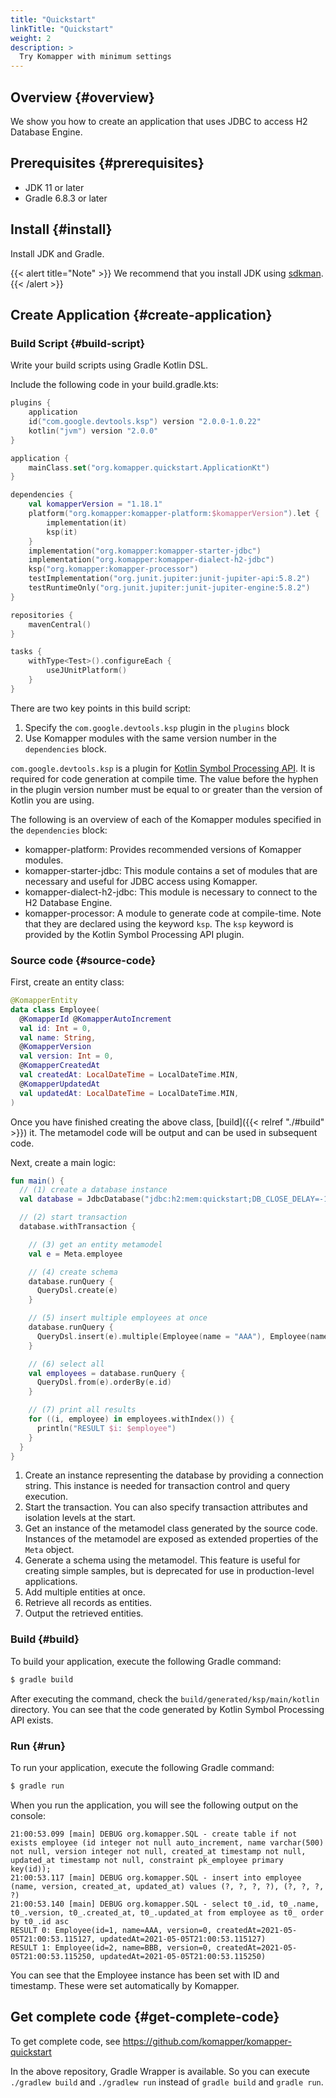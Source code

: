 ```yaml
---
title: "Quickstart"
linkTitle: "Quickstart"
weight: 2
description: >
  Try Komapper with minimum settings
---
```


## Overview {#overview}

We show you how to create an application that uses JDBC to access H2 Database Engine.

## Prerequisites {#prerequisites}

- JDK 11 or later
- Gradle 6.8.3 or later

## Install {#install}

Install JDK and Gradle.

{{< alert title="Note" >}}
We recommend that you install JDK using [sdkman](https://sdkman.io/).
{{< /alert >}}

## Create Application {#create-application}

### Build Script {#build-script}

Write your build scripts using Gradle Kotlin DSL.

Include the following code in your build.gradle.kts:

```kotlin
plugins {
    application
    id("com.google.devtools.ksp") version "2.0.0-1.0.22"
    kotlin("jvm") version "2.0.0"
}

application {
    mainClass.set("org.komapper.quickstart.ApplicationKt")
}

dependencies {
    val komapperVersion = "1.18.1"
    platform("org.komapper:komapper-platform:$komapperVersion").let {
        implementation(it)
        ksp(it)
    }
    implementation("org.komapper:komapper-starter-jdbc")
    implementation("org.komapper:komapper-dialect-h2-jdbc")
    ksp("org.komapper:komapper-processor")
    testImplementation("org.junit.jupiter:junit-jupiter-api:5.8.2")
    testRuntimeOnly("org.junit.jupiter:junit-jupiter-engine:5.8.2")
}

repositories {
    mavenCentral()
}

tasks {
    withType<Test>().configureEach {
        useJUnitPlatform()
    }
}
```

There are two key points in this build script:

1. Specify the `com.google.devtools.ksp` plugin in the `plugins` block
2. Use Komapper modules with the same version number in the `dependencies` block.

`com.google.devtools.ksp` is a plugin for [Kotlin Symbol Processing API](https://github.com/google/ksp).
It is required for code generation at compile time.
The value before the hyphen in the plugin version number 
must be equal to or greater than the version of Kotlin you are using.

The following is an overview of each of the Komapper modules specified in the `dependencies` block:

- komapper-platform: Provides recommended versions of Komapper modules.
- komapper-starter-jdbc: This module contains a set of modules that are necessary and useful for JDBC access using Komapper.
- komapper-dialect-h2-jdbc: This module is necessary to connect to the H2 Database Engine.
- komapper-processor: A module to generate code at compile-time. Note that they are declared using the keyword `ksp`.
  The `ksp` keyword is provided by the Kotlin Symbol Processing API plugin.

### Source code {#source-code}

First, create an entity class:

```kotlin
@KomapperEntity
data class Employee(
  @KomapperId @KomapperAutoIncrement
  val id: Int = 0,
  val name: String,
  @KomapperVersion
  val version: Int = 0,
  @KomapperCreatedAt
  val createdAt: LocalDateTime = LocalDateTime.MIN,
  @KomapperUpdatedAt
  val updatedAt: LocalDateTime = LocalDateTime.MIN,
)
```

Once you have finished creating the above class, [build]({{< relref "./#build" >}}) it.
The metamodel code will be output and can be used in subsequent code.

Next, create a main logic:

```kotlin
fun main() {
  // (1) create a database instance
  val database = JdbcDatabase("jdbc:h2:mem:quickstart;DB_CLOSE_DELAY=-1")

  // (2) start transaction
  database.withTransaction {

    // (3) get an entity metamodel
    val e = Meta.employee

    // (4) create schema
    database.runQuery {
      QueryDsl.create(e)
    }

    // (5) insert multiple employees at once
    database.runQuery {
      QueryDsl.insert(e).multiple(Employee(name = "AAA"), Employee(name = "BBB"))
    }

    // (6) select all
    val employees = database.runQuery {
      QueryDsl.from(e).orderBy(e.id)
    }

    // (7) print all results
    for ((i, employee) in employees.withIndex()) {
      println("RESULT $i: $employee")
    }
  }
}
```

1. Create an instance representing the database by providing a connection string. 
This instance is needed for transaction control and query execution.
2. Start the transaction. You can also specify transaction attributes and isolation levels at the start.
3. Get an instance of the metamodel class generated by the source code. 
Instances of the metamodel are exposed as extended properties of the `Meta` object. 
4. Generate a schema using the metamodel. 
This feature is useful for creating simple samples, but is deprecated for use in production-level applications.
5. Add multiple entities at once. 
6. Retrieve all records as entities. 
7. Output the retrieved entities.

### Build {#build}

To build your application, execute the following Gradle command:

```sh
$ gradle build
```

After executing the command, check the `build/generated/ksp/main/kotlin` directory.
You can see that the code generated by Kotlin Symbol Processing API exists.

### Run {#run}

To run your application, execute the following Gradle command:

```sh
$ gradle run
```

When you run the application, you will see the following output on the console:

```
21:00:53.099 [main] DEBUG org.komapper.SQL - create table if not exists employee (id integer not null auto_increment, name varchar(500) not null, version integer not null, created_at timestamp not null, updated_at timestamp not null, constraint pk_employee primary key(id));
21:00:53.117 [main] DEBUG org.komapper.SQL - insert into employee (name, version, created_at, updated_at) values (?, ?, ?, ?), (?, ?, ?, ?)
21:00:53.140 [main] DEBUG org.komapper.SQL - select t0_.id, t0_.name, t0_.version, t0_.created_at, t0_.updated_at from employee as t0_ order by t0_.id asc
RESULT 0: Employee(id=1, name=AAA, version=0, createdAt=2021-05-05T21:00:53.115127, updatedAt=2021-05-05T21:00:53.115127)
RESULT 1: Employee(id=2, name=BBB, version=0, createdAt=2021-05-05T21:00:53.115250, updatedAt=2021-05-05T21:00:53.115250)
```

You can see that the Employee instance has been set with ID and timestamp.
These were set automatically by Komapper.

## Get complete code {#get-complete-code}

To get complete code,
see https://github.com/komapper/komapper-quickstart

In the above repository, Gradle Wrapper is available.
So you can execute `./gradlew build` and `./gradlew run` instead of `gradle build` and `gradle run`.
